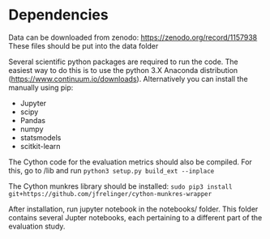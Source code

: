 # Dependencies

Data can be downloaded from zenodo: https://zenodo.org/record/1157938 These files should be put into the data folder

Several scientific python packages are required to run the code. The easiest way to do this is to use the python 3.X Anaconda distribution (https://www.continuum.io/downloads). Alternatively you can install the manually using pip:
* Jupyter
* scipy
* Pandas
* numpy
* statsmodels
* scitkit-learn

The Cython code for the evaluation metrics should also be compiled. For this, go to /lib and run `python3 setup.py build_ext --inplace`

The Cython munkres library should be installed:
`sudo pip3 install git+https://github.com/jfrelinger/cython-munkres-wrapper`

After installation, run jupyter notebook in the notebooks/ folder. This folder contains several Jupter notebooks, each pertaining to a different part of the evaluation study.
